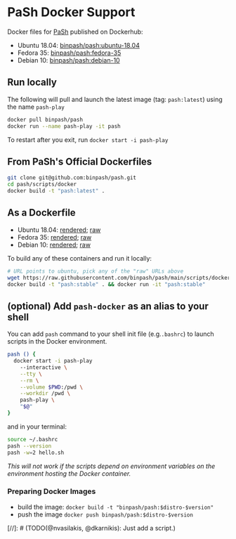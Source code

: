 
# PaSh Docker Support

Docker files for [PaSh](https://github.com/binpash/pash) published on Dockerhub:

* Ubuntu 18.04: [binpash/pash:ubuntu-18.04](https://hub.docker.com/r/binpash/pash)
* Fedora 35: [binpash/pash:fedora-35](https://hub.docker.com/r/binpash/pash)
* Debian 10: [binpash/pash:debian-10](https://hub.docker.com/r/binpash/pash)

## Run locally

The following will pull and launch the latest image (tag: `pash:latest`) using the name `pash-play`

```sh
docker pull binpash/pash
docker run --name pash-play -it pash
```

To restart after you exit, run `docker start -i pash-play`

## From PaSh's Official Dockerfiles

```sh
git clone git@github.com:binpash/pash.git
cd pash/scripts/docker
docker build -t "pash:latest" .
```

## As a Dockerfile

* Ubuntu 18.04: [rendered](https://github.com/binpash/pash/blob/main/scripts/dockerfiles/ubuntu/Dockerfile); [raw](https://raw.githubusercontent.com/binpash/pash/main/scripts/dockerfiles/ubuntu/Dockerfile)
* Fedora 35: [rendered](https://github.com/binpash/pash/blob/main/scripts/dockerfiles/ubuntu/Dockerfile); [raw](https://raw.githubusercontent.com/binpash/pash/main/scripts/dockerfiles/ubuntu/Dockerfile)
* Debian 10: [rendered](https://github.com/binpash/pash/blob/main/scripts/dockerfiles/ubuntu/Dockerfile); [raw](https://raw.githubusercontent.com/binpash/pash/main/scripts/dockerfiles/ubuntu/Dockerfile)

To build any of these containers and run it locally:

```sh
# URL points to ubuntu, pick any of the "raw" URLs above
wget https://raw.githubusercontent.com/binpash/pash/main/scripts/dockerfiles/ubuntu/Dockerfile
docker build -t "pash:stable" . && docker run -it "pash:stable"
```

## (optional) Add `pash-docker` as an alias to your shell

You can add `pash` command to your shell init file (e.g.`.bashrc`) to launch scripts in the Docker environment.

```sh
pash () {
  docker start -i pash-play
    --interactive \
    --tty \
    --rm \
    --volume $PWD:/pwd \
    --workdir /pwd \
    pash-play \
    "$@"
}
```

and in your terminal:

```sh
source ~/.bashrc
pash --version
pash -w=2 hello.sh
```

_This will not work if the scripts depend on environment variables on the environment hosting the Docker container._

### Preparing Docker Images

* build the image: `docker build -t "binpash/pash:$distro-$version"`
* push the image `docker push binpash/pash:$distro-$version`

[//]: # (TODO(@nvasilakis, @dkarnikis): Just add a script.)
